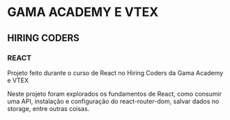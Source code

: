 # GAMA ACADEMY E VTEX
## HIRING CODERS
### REACT


Projeto feito durante o curso de React no Hiring Coders da Gama Academy e VTEX

Neste projeto foram explorados os fundamentos de React, como consumir uma API, instalação e configuração do react-router-dom, salvar dados no storage, entre outras coisas.

